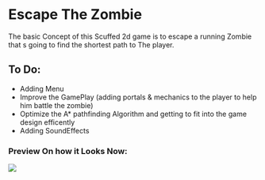 # Escape The Zombie
The basic Concept  of this Scuffed 2d game is to escape a running Zombie that s going to find the shortest path to The player.
 ## To Do:
 - Adding  Menu
 - Improve the GamePlay (adding portals & mechanics to the player to help him battle the zombie)
 - Optimize the A* pathfinding Algorithm and getting to fit into the game design efficently 
 - Adding SoundEffects
### Preview On how it Looks Now:
![](https://github.com/vulture990/Escape-The-Zombie/blob/main/rsc/ezgif-6-f1201061fbfe.gif)
